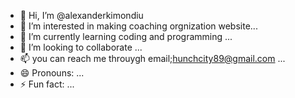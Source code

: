- 👋 Hi, I’m @alexanderkimondiu
- 👀 I’m interested in making coaching orgnization website...
- 🌱 I’m currently learning coding and programming ...
- 💞️ I’m looking to collaborate  ...
- 📫 you can reach me throuygh email;hunchcity89@gmail.com ...
- 😄 Pronouns: ...
- ⚡ Fun fact: ...

<!---
alexanderkimondiu/alexanderkimondiu is a ✨ special ✨ repository because its `README.md` (this file) appears on your GitHub profile.
You can click the Preview link to take a look at your changes.
--->
